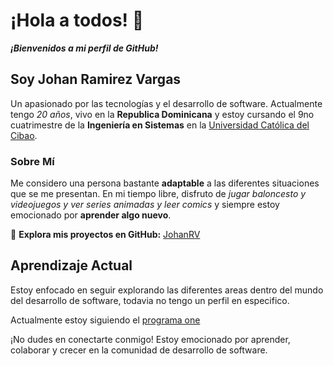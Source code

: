 
# **¡Hola a todos! 👋**

***¡Bienvenidos a mi perfil de GitHub!***

## **Soy Johan Ramirez Vargas**
Un apasionado por las tecnologías y el desarrollo de software. Actualmente tengo *20 años*, vivo en la **Republica Dominicana** y estoy cursando el 9no cuatrimestre de la **Ingeniería en Sistemas** en la [Universidad Católica del Cibao](https://www.ucateci.edu.do/).

### **Sobre Mí**
Me considero una persona bastante **adaptable** a las diferentes situaciones que se me presentan. En mi tiempo libre, disfruto de *jugar baloncesto y videojuegos y ver series animadas y leer comics* y siempre estoy emocionado por **aprender algo nuevo**.

🔭 **Explora mis proyectos en GitHub:** [JohanRV](https://github.com/JohanRV)


## **Aprendizaje Actual**
Estoy enfocado en seguir explorando las diferentes areas dentro del mundo del desarrollo de software, todavia no tengo un perfil en especifico.

Actualmente estoy siguiendo el [programa one](https://www.oracle.com/co/education/oracle-next-education/)

¡No dudes en conectarte conmigo! Estoy emocionado por aprender, colaborar y crecer en la comunidad de desarrollo de software.
